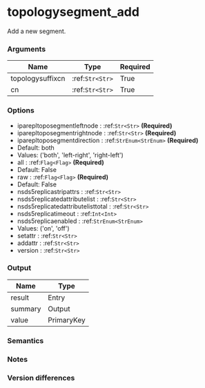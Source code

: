 [//]: # (THE CONTENT BELOW IS GENERATED. DO NOT EDIT.)
# topologysegment_add
Add a new segment.

### Arguments
|Name|Type|Required
|-|-|-
|topologysuffixcn|:ref:`Str<Str>`|True
|cn|:ref:`Str<Str>`|True

### Options
* iparepltoposegmentleftnode : :ref:`Str<Str>` **(Required)**
* iparepltoposegmentrightnode : :ref:`Str<Str>` **(Required)**
* iparepltoposegmentdirection : :ref:`StrEnum<StrEnum>` **(Required)**
 * Default: both
 * Values: ('both', 'left-right', 'right-left')
* all : :ref:`Flag<Flag>` **(Required)**
 * Default: False
* raw : :ref:`Flag<Flag>` **(Required)**
 * Default: False
* nsds5replicastripattrs : :ref:`Str<Str>`
* nsds5replicatedattributelist : :ref:`Str<Str>`
* nsds5replicatedattributelisttotal : :ref:`Str<Str>`
* nsds5replicatimeout : :ref:`Int<Int>`
* nsds5replicaenabled : :ref:`StrEnum<StrEnum>`
 * Values: ('on', 'off')
* setattr : :ref:`Str<Str>`
* addattr : :ref:`Str<Str>`
* version : :ref:`Str<Str>`

### Output
|Name|Type
|-|-
|result|Entry
|summary|Output
|value|PrimaryKey

[//]: # (ADD YOUR NOTES BELOW. THESE WILL BE PICKED EVERY TIME THE DOCS ARE REGENERATED. //end)
### Semantics

### Notes

### Version differences